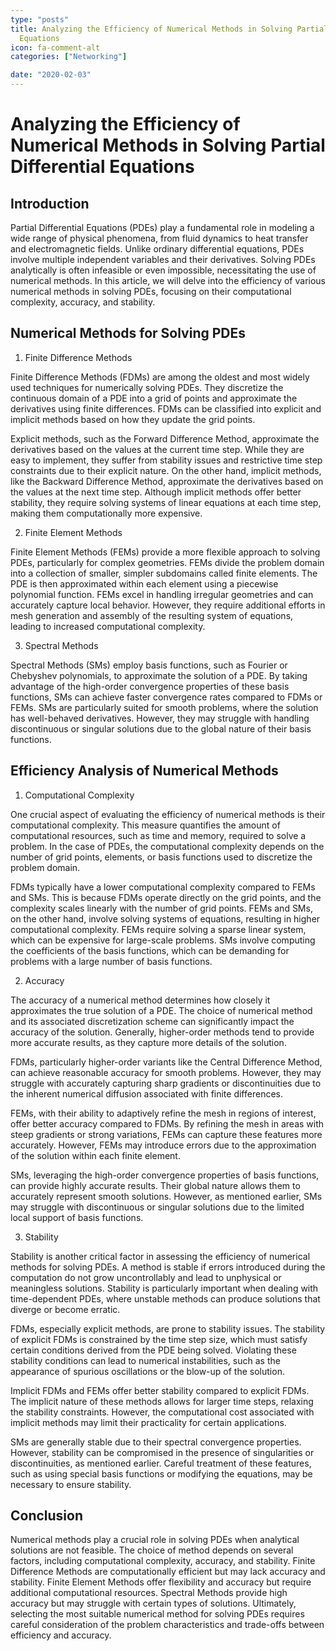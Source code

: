 ```yaml
---
type: "posts"
title: Analyzing the Efficiency of Numerical Methods in Solving Partial Differential
  Equations
icon: fa-comment-alt
categories: ["Networking"]

date: "2020-02-03"
---
```




# Analyzing the Efficiency of Numerical Methods in Solving Partial Differential Equations

## Introduction

Partial Differential Equations (PDEs) play a fundamental role in modeling a wide range of physical phenomena, from fluid dynamics to heat transfer and electromagnetic fields. Unlike ordinary differential equations, PDEs involve multiple independent variables and their derivatives. Solving PDEs analytically is often infeasible or even impossible, necessitating the use of numerical methods. In this article, we will delve into the efficiency of various numerical methods in solving PDEs, focusing on their computational complexity, accuracy, and stability.

## Numerical Methods for Solving PDEs

1. Finite Difference Methods

Finite Difference Methods (FDMs) are among the oldest and most widely used techniques for numerically solving PDEs. They discretize the continuous domain of a PDE into a grid of points and approximate the derivatives using finite differences. FDMs can be classified into explicit and implicit methods based on how they update the grid points.

Explicit methods, such as the Forward Difference Method, approximate the derivatives based on the values at the current time step. While they are easy to implement, they suffer from stability issues and restrictive time step constraints due to their explicit nature. On the other hand, implicit methods, like the Backward Difference Method, approximate the derivatives based on the values at the next time step. Although implicit methods offer better stability, they require solving systems of linear equations at each time step, making them computationally more expensive.

2. Finite Element Methods

Finite Element Methods (FEMs) provide a more flexible approach to solving PDEs, particularly for complex geometries. FEMs divide the problem domain into a collection of smaller, simpler subdomains called finite elements. The PDE is then approximated within each element using a piecewise polynomial function. FEMs excel in handling irregular geometries and can accurately capture local behavior. However, they require additional efforts in mesh generation and assembly of the resulting system of equations, leading to increased computational complexity.

3. Spectral Methods

Spectral Methods (SMs) employ basis functions, such as Fourier or Chebyshev polynomials, to approximate the solution of a PDE. By taking advantage of the high-order convergence properties of these basis functions, SMs can achieve faster convergence rates compared to FDMs or FEMs. SMs are particularly suited for smooth problems, where the solution has well-behaved derivatives. However, they may struggle with handling discontinuous or singular solutions due to the global nature of their basis functions.

## Efficiency Analysis of Numerical Methods

1. Computational Complexity

One crucial aspect of evaluating the efficiency of numerical methods is their computational complexity. This measure quantifies the amount of computational resources, such as time and memory, required to solve a problem. In the case of PDEs, the computational complexity depends on the number of grid points, elements, or basis functions used to discretize the problem domain.

FDMs typically have a lower computational complexity compared to FEMs and SMs. This is because FDMs operate directly on the grid points, and the complexity scales linearly with the number of grid points. FEMs and SMs, on the other hand, involve solving systems of equations, resulting in higher computational complexity. FEMs require solving a sparse linear system, which can be expensive for large-scale problems. SMs involve computing the coefficients of the basis functions, which can be demanding for problems with a large number of basis functions.

2. Accuracy

The accuracy of a numerical method determines how closely it approximates the true solution of a PDE. The choice of numerical method and its associated discretization scheme can significantly impact the accuracy of the solution. Generally, higher-order methods tend to provide more accurate results, as they capture more details of the solution.

FDMs, particularly higher-order variants like the Central Difference Method, can achieve reasonable accuracy for smooth problems. However, they may struggle with accurately capturing sharp gradients or discontinuities due to the inherent numerical diffusion associated with finite differences.

FEMs, with their ability to adaptively refine the mesh in regions of interest, offer better accuracy compared to FDMs. By refining the mesh in areas with steep gradients or strong variations, FEMs can capture these features more accurately. However, FEMs may introduce errors due to the approximation of the solution within each finite element.

SMs, leveraging the high-order convergence properties of basis functions, can provide highly accurate results. Their global nature allows them to accurately represent smooth solutions. However, as mentioned earlier, SMs may struggle with discontinuous or singular solutions due to the limited local support of basis functions.

3. Stability

Stability is another critical factor in assessing the efficiency of numerical methods for solving PDEs. A method is stable if errors introduced during the computation do not grow uncontrollably and lead to unphysical or meaningless solutions. Stability is particularly important when dealing with time-dependent PDEs, where unstable methods can produce solutions that diverge or become erratic.

FDMs, especially explicit methods, are prone to stability issues. The stability of explicit FDMs is constrained by the time step size, which must satisfy certain conditions derived from the PDE being solved. Violating these stability conditions can lead to numerical instabilities, such as the appearance of spurious oscillations or the blow-up of the solution.

Implicit FDMs and FEMs offer better stability compared to explicit FDMs. The implicit nature of these methods allows for larger time steps, relaxing the stability constraints. However, the computational cost associated with implicit methods may limit their practicality for certain applications.

SMs are generally stable due to their spectral convergence properties. However, stability can be compromised in the presence of singularities or discontinuities, as mentioned earlier. Careful treatment of these features, such as using special basis functions or modifying the equations, may be necessary to ensure stability.

## Conclusion

Numerical methods play a crucial role in solving PDEs when analytical solutions are not feasible. The choice of method depends on several factors, including computational complexity, accuracy, and stability. Finite Difference Methods are computationally efficient but may lack accuracy and stability. Finite Element Methods offer flexibility and accuracy but require additional computational resources. Spectral Methods provide high accuracy but may struggle with certain types of solutions. Ultimately, selecting the most suitable numerical method for solving PDEs requires careful consideration of the problem characteristics and trade-offs between efficiency and accuracy.